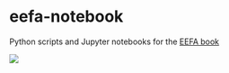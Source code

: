 # eefa-notebook

Python scripts and Jupyter notebooks for the [EEFA book](https://www.eefabook.org)

[![](https://media.springernature.com/full/springer-static/cover-hires/book/978-3-031-26588-4?as=webp)
](https://link.springer.com/book/10.1007/978-3-031-26588-4)
